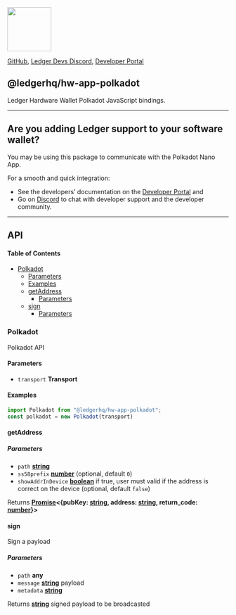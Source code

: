 <img src="https://user-images.githubusercontent.com/4631227/191834116-59cf590e-25cc-4956-ae5c-812ea464f324.png" height="100" />

[GitHub](https://github.com/LedgerHQ/ledger-live/),
[Ledger Devs Discord](https://developers.ledger.com/discord-pro),
[Developer Portal](https://developers.ledger.com/)

## @ledgerhq/hw-app-polkadot

Ledger Hardware Wallet Polkadot JavaScript bindings.

***

## Are you adding Ledger support to your software wallet?

You may be using this package to communicate with the Polkadot Nano App.

For a smooth and quick integration:

*   See the developers’ documentation on the [Developer Portal](https://developers.ledger.com/docs/transport/overview/) and
*   Go on [Discord](https://developers.ledger.com/discord-pro/) to chat with developer support and the developer community.

***

## API

<!-- Generated by documentation.js. Update this documentation by updating the source code. -->

#### Table of Contents

*   [Polkadot](#polkadot)
    *   [Parameters](#parameters)
    *   [Examples](#examples)
    *   [getAddress](#getaddress)
        *   [Parameters](#parameters-1)
    *   [sign](#sign)
        *   [Parameters](#parameters-2)

### Polkadot

Polkadot API

#### Parameters

*   `transport` **Transport**&#x20;

#### Examples

```javascript
import Polkadot from "@ledgerhq/hw-app-polkadot";
const polkadot = new Polkadot(transport)
```

#### getAddress

##### Parameters

*   `path` **[string](https://developer.mozilla.org/docs/Web/JavaScript/Reference/Global_Objects/String)**&#x20;
*   `ss58prefix` **[number](https://developer.mozilla.org/docs/Web/JavaScript/Reference/Global_Objects/Number)**  (optional, default `0`)
*   `showAddrInDevice` **[boolean](https://developer.mozilla.org/docs/Web/JavaScript/Reference/Global_Objects/Boolean)** if true, user must valid if the address is correct on the device (optional, default `false`)

Returns **[Promise](https://developer.mozilla.org/docs/Web/JavaScript/Reference/Global_Objects/Promise)<{pubKey: [string](https://developer.mozilla.org/docs/Web/JavaScript/Reference/Global_Objects/String), address: [string](https://developer.mozilla.org/docs/Web/JavaScript/Reference/Global_Objects/String), return\_code: [number](https://developer.mozilla.org/docs/Web/JavaScript/Reference/Global_Objects/Number)}>**&#x20;

#### sign

Sign a payload

##### Parameters

*   `path` **any**&#x20;
*   `message` **[string](https://developer.mozilla.org/docs/Web/JavaScript/Reference/Global_Objects/String)** payload
*   `metadata` **[string](https://developer.mozilla.org/docs/Web/JavaScript/Reference/Global_Objects/String)**&#x20;

Returns **[string](https://developer.mozilla.org/docs/Web/JavaScript/Reference/Global_Objects/String)** signed payload to be broadcasted

